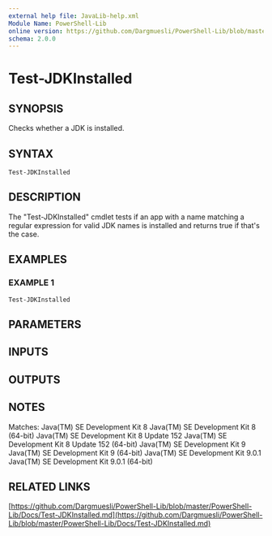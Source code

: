```yaml
---
external help file: JavaLib-help.xml
Module Name: PowerShell-Lib
online version: https://github.com/Dargmuesli/PowerShell-Lib/blob/master/PowerShell-Lib/Docs/Test-JDKInstalled.md
schema: 2.0.0
---
```


# Test-JDKInstalled

## SYNOPSIS
Checks whether a JDK is installed.

## SYNTAX

```
Test-JDKInstalled
```

## DESCRIPTION
The "Test-JDKInstalled" cmdlet tests if an app with a name matching a regular expression for valid JDK names is installed and returns true if that's the case.

## EXAMPLES

### EXAMPLE 1
```
Test-JDKInstalled
```

## PARAMETERS

## INPUTS

## OUTPUTS

## NOTES
Matches:
    Java(TM) SE Development Kit 8
    Java(TM) SE Development Kit 8 (64-bit)
    Java(TM) SE Development Kit 8 Update 152
    Java(TM) SE Development Kit 8 Update 152 (64-bit)
    Java(TM) SE Development Kit 9
    Java(TM) SE Development Kit 9 (64-bit)
    Java(TM) SE Development Kit 9.0.1
    Java(TM) SE Development Kit 9.0.1 (64-bit)

## RELATED LINKS

[https://github.com/Dargmuesli/PowerShell-Lib/blob/master/PowerShell-Lib/Docs/Test-JDKInstalled.md](https://github.com/Dargmuesli/PowerShell-Lib/blob/master/PowerShell-Lib/Docs/Test-JDKInstalled.md)

